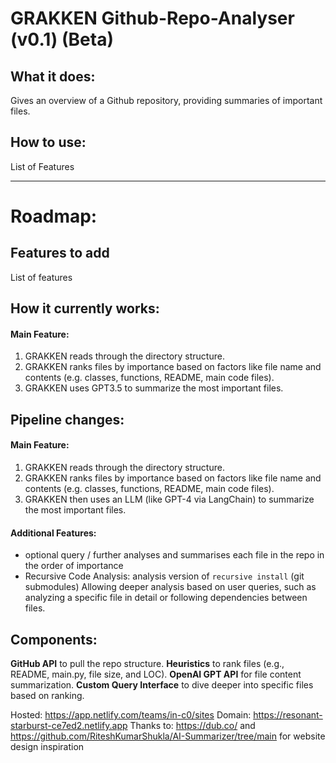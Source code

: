 # GRAKKEN Github-Repo-Analyser (v0.1) (Beta)



## What it does:
Gives an overview of a Github repository, providing summaries of important files.

## How to use:
List of Features


---
# Roadmap:

## Features to add
List of features

## How it currently works:
#### Main Feature:
1. GRAKKEN reads through the directory structure.
2. GRAKKEN ranks files by importance based on factors like file name and contents (e.g. classes, functions, README, main code files).
3. GRAKKEN uses GPT3.5 to summarize the most important files.

## Pipeline changes:
#### Main Feature:
1. GRAKKEN reads through the directory structure.
2. GRAKKEN ranks files by importance based on factors like file name and contents (e.g. classes, functions, README, main code files).
3. GRAKKEN then uses an LLM (like GPT-4 via LangChain) to summarize the most important files.


#### Additional Features: 
- optional query / further analyses and summarises each file in the repo in the order of importance
- Recursive Code Analysis: analysis version of `recursive install` (git submodules) Allowing deeper analysis based on user queries, such as analyzing a specific file in detail or following dependencies between files.

## Components:
**GitHub API** to pull the repo structure.
**Heuristics** to rank files (e.g., README, main.py, file size, and LOC).
**OpenAI GPT API** for file content summarization.
**Custom Query Interface** to dive deeper into specific files based on ranking.


Hosted: https://app.netlify.com/teams/in-c0/sites
Domain: https://resonant-starburst-ce7ed2.netlify.app
Thanks to: https://dub.co/ and https://github.com/RiteshKumarShukla/AI-Summarizer/tree/main  for website design inspiration

